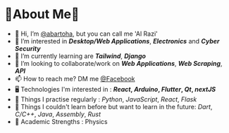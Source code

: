 # 🍑**About Me**🍊

- 👋 Hi, I’m [@abartoha](https://www.github.com/abartoha), but you can call me 'Al Razi'
- 👀 I’m interested in **_Desktop/Web Applications_**, **_Electronics_** and  **_Cyber Security_**
- 🌱 I’m currently learning are **_Tailwind_**, **_Django_**
- 💞️ I’m looking to collaborate/work on **_Web Applications_**, **_Web Scraping_**, **_API_**
- 📫 How to reach me? DM me [@Facebook](https://www.facebook.com/abartoha/)
- 🖥️ Technologies I'm interested in : **_React_, _Arduino_, _Flutter_, _Qt_, _nextJS_**
- 🧠 Things I practise regularly : _Python_, _JavaScript_, _React_, _Flask_
- 🔮 Things I couldn't learn before but want to learn in the future: _Dart_, _C/C++_, _Java_, _Assembly_, _Rust_
- 📕 Academic Strengths : Physics
